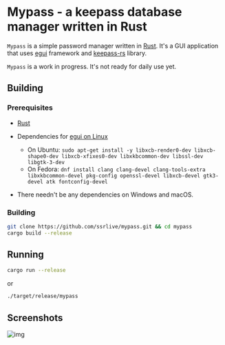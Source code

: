 Mypass - a keepass database manager written in Rust
===========================

`Mypass` is a simple password manager written in [Rust](https://www.rust-lang.org/).
It's a GUI application that uses [egui](https://github.com/emilk/egui) framework and [keepass-rs](https://github.com/sseemayer/keepass-rs) library.

`Mypass` is a work in progress. It's not ready for daily use yet.

## Building

### Prerequisites

- [Rust](https://rustup.rs)
- Dependencies for [egui on Linux](https://github.com/emilk/egui#demo)
 
   * On Ubuntu: `sudo apt-get install -y libxcb-render0-dev libxcb-shape0-dev libxcb-xfixes0-dev libxkbcommon-dev libssl-dev libgtk-3-dev`
   * On Fedora: `dnf install clang clang-devel clang-tools-extra libxkbcommon-devel pkg-config openssl-devel libxcb-devel gtk3-devel atk fontconfig-devel`

- There needn't be any dependencies on Windows and macOS.

### Building

```bash
git clone https://github.com/ssrlive/mypass.git && cd mypass
cargo build --release
```

## Running

```bash
cargo run --release
```
or
```bash
./target/release/mypass
```

## Screenshots

![img](https://github.com/ssrlive/mypass/assets/30760636/4ded1594-e0d8-4ed1-ba18-233ab0e87f08)
